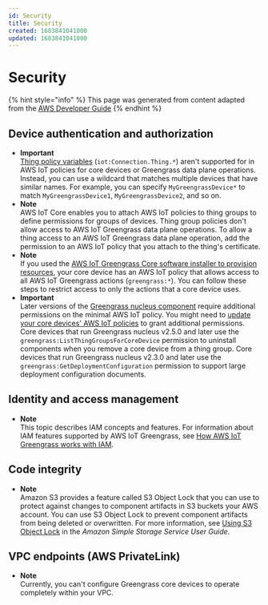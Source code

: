 ```yaml
---
id: Security
title: Security
created: 1683841041000
updated: 1683841041000
---
```

# Security

{% hint style="info" %}
This page was generated from content adapted from the [AWS Developer Guide](https://github.com/awsdocs/aws-iot-greengrass-v2-developer-guide.git)
{% endhint %}

## Device authentication and authorization

- **Important**  
<a name="thing-policy-variable-not-supported"></a>[Thing policy variables](https://docs.aws.amazon.com/iot/latest/developerguide/thing-policy-variables.html) \(`iot:Connection.Thing.*`\) aren't supported for in AWS IoT policies for core devices or Greengrass data plane operations\. Instead, you can use a wildcard that matches multiple devices that have similar names\. For example, you can specify `MyGreengrassDevice*` to match `MyGreengrassDevice1`, `MyGreengrassDevice2`, and so on\.
- **Note**  
AWS IoT Core enables you to attach AWS IoT policies to thing groups to define permissions for groups of devices\. Thing group policies don't allow access to AWS IoT Greengrass data plane operations\. To allow a thing access to an AWS IoT Greengrass data plane operation, add the permission to an AWS IoT policy that you attach to the thing's certificate\.
- **Note**  
If you used the [AWS IoT Greengrass Core software installer to provision resources](quick-installation.md), your core device has an AWS IoT policy that allows access to all AWS IoT Greengrass actions \(`greengrass:*`\)\. You can follow these steps to restrict access to only the actions that a core device uses\.
- **Important**  
Later versions of the [Greengrass nucleus component](greengrass-nucleus-component.md) require additional permissions on the minimal AWS IoT policy\. You might need to [update your core devices' AWS IoT policies](#update-core-device-iot-policy) to grant additional permissions\.  
Core devices that run Greengrass nucleus v2\.5\.0 and later use the `greengrass:ListThingGroupsForCoreDevice` permission to uninstall components when you remove a core device from a thing group\.
Core devices that run Greengrass nucleus v2\.3\.0 and later use the `greengrass:GetDeploymentConfiguration` permission to support large deployment configuration documents\.


## Identity and access management

- **Note**  
This topic describes IAM concepts and features\. For information about IAM features supported by AWS IoT Greengrass, see [How AWS IoT Greengrass works with IAM](security_iam_service-with-iam.md)\.


## Code integrity

- **Note**  
Amazon S3 provides a feature called S3 Object Lock that you can use to protect against changes to component artifacts in S3 buckets your AWS account\. You can use S3 Object Lock to prevent component artifacts from being deleted or overwritten\. For more information, see [Using S3 Object Lock](https://docs.aws.amazon.com/AmazonS3/latest/userguide/object-lock.html) in the *Amazon Simple Storage Service User Guide*\.


## VPC endpoints (AWS PrivateLink)

- **Note**  
Currently, you can't configure Greengrass core devices to operate completely within your VPC\.

